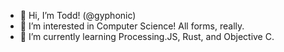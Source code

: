 - 👋 Hi, I’m Todd! (@gyphonic)
- 👀 I’m interested in Computer Science! All forms, really.
- 🌱 I’m currently learning Processing.JS, Rust, and Objective C.

<!---
gyphonic/gyphonic is a ✨ special ✨ repository because its `README.md` (this file) appears on your GitHub profile.
You can click the Preview link to take a look at your changes.
--->
